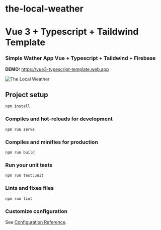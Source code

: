 # the-local-weather
# Vue 3 + Typescript + Taildwind Template
### Simple Wather App Vue + Typescript + Taildwind + Firebase
**DEMO:** <a href="https://vue3-typescript-template.web.app/" target="_blank">https://vue3-typescript-template.web.app</a>

![The Local Weather]( vue3-template.png "The Local Weather")
## Project setup
```
npm install
```

### Compiles and hot-reloads for development
```
npm run serve
```

### Compiles and minifies for production
```
npm run build
```

### Run your unit tests
```
npm run test:unit
```

### Lints and fixes files
```
npm run lint
```

### Customize configuration
See [Configuration Reference](https://cli.vuejs.org/config/).
